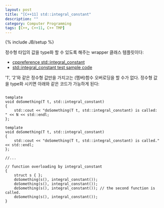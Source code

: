 ```yaml
---
layout: post
title: "[C++11] std::integral_constant"
description: ""
category: Computer Programming
tags: [C++, C++11, C++ TMP]
---
```

{% include JB/setup %}

정수형 타입의 값을 type화 할 수 있도록 해주는 wrapper 클래스 템플릿이다:
* [cppreference std::integral_constant](http://en.cppreference.com/w/cpp/types/integral_constant)
* [std::integral_constant test sample code](https://github.com/ghjang/personal_study/blob/master/cpp/integral_constant/main.cpp)

'1', '2'와 같은 정수형 값만을 가지고는 (멤버)함수 오버로딩을 할 수가 없다. 정수형 값을 type화 시키면 아래와 같은 코드가 가능하게 된다:

<link rel="stylesheet" href="/highlight/styles/default.css">
<script src="/highlight/highlight.pack.js"></script>
<script>hljs.initHighlightingOnLoad();</script>

<pre>
<code class='cpp'>
template <typename T, int N>
void doSomething(T t, std::integral_constant<int, N>)
{
    std::cout << "doSomething(T t, std::integral_constant<int, N>) is called: " << N << std::endl;
};

template <typename T>
void doSomething(T t, std::integral_constant<int, 2>)
{
    std::cout << "doSomething(T t, std::integral_constant<int, 2>) is called." << std::endl;
};

//...

// function overloading by integral_constant
{
	struct s { };
	doSomething(s(), integral_constant<int, 0>());
	doSomething(s(), integral_constant<int, 1>());
	doSomething(s(), integral_constant<int, 2>()); // the second function is called.
	doSomething(s(), integral_constant<int, 3>());
}
</code>
</pre>
